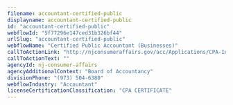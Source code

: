 ```yaml
---
filename: accountant-certified-public
displayname: accountant-certified-public
id: "accountant-certified-public"
webflowId: "5f77296e147ced31b326bf44"
urlSlug: "accountant-certified-public"
webflowName: "Certified Public Accountant (Businesses)"
callToActionLink: "http://njconsumeraffairs.gov/acc/Applications/CPA-Instructions-and-Application-for-Licensure-by-Examination.pdf"
callToActionText: ""
agencyId: nj-consumer-affairs
agencyAdditionalContext: "Board of Accountancy"
divisionPhone: "(973) 504-6380"
webflowIndustry: "Accountant"
licenseCertificationClassification: "CPA CERTIFICATE"
---
```

